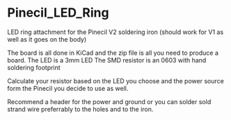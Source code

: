 # Pinecil_LED_Ring
LED ring attachment for the Pinecil V2 soldering iron (should work for V1 as well as it goes on the body)

The board is all done in KiCad and the zip file is all you need to produce a board. 
The LED is a 3mm LED
The SMD resistor is an 0603 with hand soldering footprint

Calculate your resistor based on the LED you choose and the power source form the Pinecil you decide to use as well.

Recommend a header for the power and ground or you can solder sold strand wire preferrably to the holes and to the iron.
